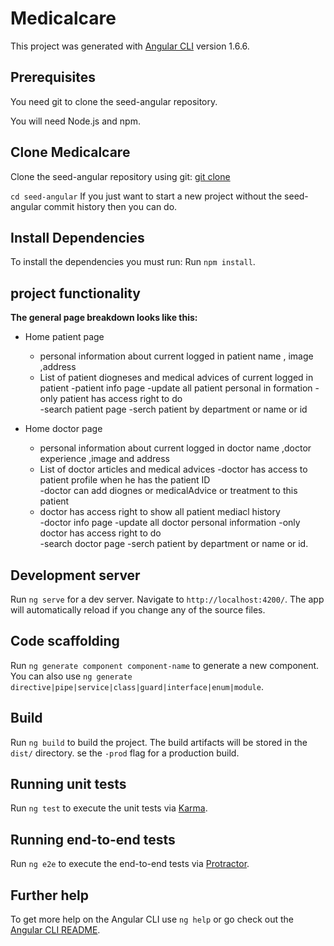 # Medicalcare

This project was generated with [Angular CLI](https://github.com/angular/angular-cli) version 1.6.6.

## Prerequisites

You need git to clone the seed-angular repository.

You will need Node.js and npm.

## Clone Medicalcare

Clone the seed-angular repository using git:
[git clone](https://github.com/ahmedfadeel/Medicalcare.git)

`cd seed-angular`
If you just want to start a new project without the seed-angular commit history then you can do.

## Install Dependencies

To install the dependencies you must run:
Run  `npm install`.
## project  functionality 
**The general page breakdown looks like this:**

- Home patient page
    - personal information  about    current logged in patient name , image ,address 
    - List of patient diogneses and medical advices  of current logged in patient 
-patient info  page 
    -update all patient  personal in formation 
    -only patient has access right to do   
-search patient  page 
    -serch patient by department or name or id 
        
- Home doctor page
    - personal information  about    current logged in doctor name ,doctor experience   ,image and address 
    - List of doctor  articles  and medical advices 
-doctor has access to  patient profile when he has the patient ID  
    -doctor can add diognes or medicalAdvice or treatment to this patient   
    - doctor has access right to show all patient mediacl history       
-doctor info  page 
    -update all doctor  personal information 
    -only doctor has access right to do   
-search doctor  page 
    -serch patient by department or name or id.


## Development server

Run `ng serve` for a dev server. Navigate to `http://localhost:4200/`. The app will automatically reload if you change any of the source files.

## Code scaffolding

Run `ng generate component component-name` to generate a new component. You can also use `ng generate directive|pipe|service|class|guard|interface|enum|module`.

## Build

Run `ng build` to build the project. The build artifacts will be stored in the `dist/` directory. se the `-prod` flag for a production build.

## Running unit tests

Run `ng test` to execute the unit tests via [Karma](https://karma-runner.github.io).

## Running end-to-end tests

Run `ng e2e` to execute the end-to-end tests via [Protractor](http://www.protractortest.org/).

## Further help

To get more help on the Angular CLI use `ng help` or go check out the [Angular CLI README](https://github.com/angular/angular-cli/blob/master/README.md).

